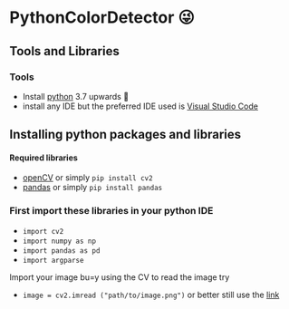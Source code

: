 # PythonColorDetector  😜

## Tools and Libraries 

### Tools
- Install [python](https://www.geeksforgeeks.org/download-and-install-python-3-latest-version) 3.7 upwards 👋
- install any IDE but the preferred IDE used is [Visual Studio Code](https://code.visualstudio.com/download)


## Installing python packages and libraries
#### Required libraries 
- [openCV](https://pypi.org/project/opencv-python/) or simply `pip install cv2`
- [pandas](https://data-flair.training/blogs/pandas-tutorials-home/) or simply `pip install pandas`

### First import these libraries in your python IDE
- `import cv2`
- `import numpy as np`
- `import pandas as pd`
- `import argparse`

Import your image bu=y using the CV to read the image
try 
- `image = cv2.imread ("path/to/image.png")` or better still use the [link](https://www.pyimagesearch.com/2021/01/20/opencv-load-image-cv2-imread/#:~:text=To%20load%20an%20input%20image%20from%20disk%20using,cv2.imread%20function%20then%20returns%20either%20of%20two%20values%3A)



 
